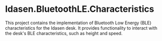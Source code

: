 # Idasen.BluetoothLE.Characteristics

This project contains the implementation of Bluetooth Low Energy (BLE) characteristics for the Idasen desk. It provides functionality to interact with the desk's BLE characteristics, such as height and speed.
